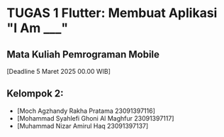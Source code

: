 # TUGAS 1 Flutter: Membuat Aplikasi "I Am ___"

## Mata Kuliah Pemrograman Mobile
[Deadline 5 Maret 2025 00.00 WIB]
## Kelompok 2:

* [Moch Agzhandy Rakha Pratama		23091397116]
* [Mohammad Syahlefi Ghoni Al Maghfur	23091397117]
* [Muhammad Nizar Amirul Haq		23091397137]
